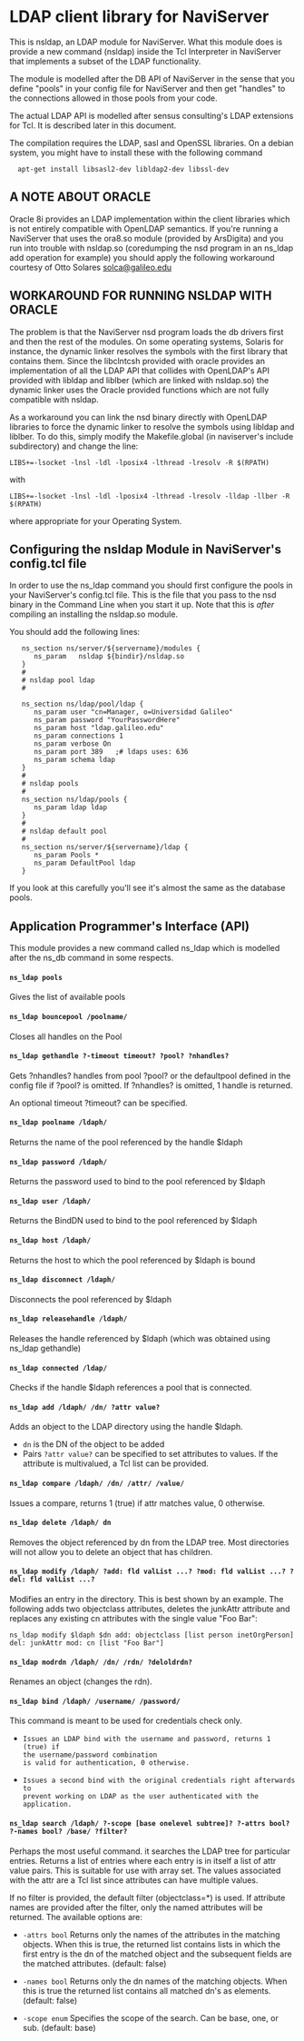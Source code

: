 # LDAP client library for NaviServer #

This is nsldap, an LDAP module for NaviServer. What this module does
is provide a new command (nsldap) inside the Tcl Interpreter in
NaviServer that implements a subset of the LDAP functionality.

The module is modelled after the DB API of NaviServer in the sense
that you define "pools" in your config file for NaviServer and then
get "handles" to the connections allowed in those pools from your
code.

The actual LDAP API is modelled after sensus consulting's LDAP
extensions for Tcl. It is described later in this document.

The compilation requires the LDAP, sasl and OpenSSL libraries.
On a debian system, you might have to install these with the
following command

```
  apt-get install libsasl2-dev libldap2-dev libssl-dev
```


A NOTE ABOUT ORACLE
-------------------

Oracle 8i provides an LDAP implementation within the client
libraries which is not entirely compatible with OpenLDAP 
semantics. If you're running a NaviServer that uses the ora8.so
module (provided by ArsDigita) and you run into trouble with
nsldap.so (coredumping the nsd program in an ns_ldap add operation
for example) you should apply the following workaround courtesy
of Otto Solares <solca@galileo.edu>

WORKAROUND FOR RUNNING NSLDAP WITH ORACLE
-----------------------------------------
The problem is that the NaviServer nsd program loads the db drivers
first and then the rest of the modules. On some operating systems,
Solaris for instance, the dynamic linker resolves the symbols with
the first library that contains them. Since the libclntcsh provided
with oracle provides an implementation of all the LDAP API that
collides with OpenLDAP's API provided with libldap and liblber 
(which are linked with nsldap.so) the dynamic linker uses the Oracle
provided functions which are not fully compatible with nsldap.

As a workaround you can link the nsd binary directly
with OpenLDAP libraries to force the dynamic linker to resolve the
symbols using libldap and liblber. To do this, simply modify the
Makefile.global (in naviserver's include subdirectory) and change
the line:

```
LIBS+=-lsocket -lnsl -ldl -lposix4 -lthread -lresolv -R $(RPATH)
```

with

```
LIBS+=-lsocket -lnsl -ldl -lposix4 -lthread -lresolv -lldap -llber -R $(RPATH)
```
   
where appropriate for your Operating System.


Configuring the nsldap Module in NaviServer's config.tcl file
------------------------------------------------------------

In order to use the ns_ldap command you should first configure the
pools in your NaviServer's config.tcl file. This is the file that you
pass to the nsd binary in the Command Line when you start it up. Note
that this is *after* compiling an installing the nsldap.so module.

You should add the following lines: 

```
   ns_section ns/server/${servername}/modules {
      ns_param   nsldap ${bindir}/nsldap.so
   }
   # 
   # nsldap pool ldap
   #

   ns_section ns/ldap/pool/ldap {
      ns_param user "cn=Manager, o=Universidad Galileo"
      ns_param password "YourPasswordHere"
      ns_param host "ldap.galileo.edu"
      ns_param connections 1
      ns_param verbose On
      ns_param port 389   ;# ldaps uses: 636
      ns_param schema ldap
   }
   # 
   # nsldap pools
   #
   ns_section ns/ldap/pools {
      ns_param ldap ldap
   }
   #
   # nsldap default pool
   #
   ns_section ns/server/${servername}/ldap {
      ns_param Pools *
      ns_param DefaultPool ldap
   }
```
   
If you look at this carefully you'll see it's almost the same as the
database pools.


Application Programmer's Interface (API)
----------------------------------------

This module provides a new command called ns_ldap which is modelled
after the ns_db command in some respects.

#### `ns_ldap pools`
  Gives the list of available pools

#### `ns_ldap bouncepool /poolname/`
  Closes all handles on the Pool

#### `ns_ldap gethandle ?-timeout timeout? ?pool? ?nhandles?  `
  Gets ?nhandles? handles from pool ?pool? or the defaultpool
  defined in the config file if ?pool? is omitted. If ?nhandles? is
  omitted, 1 handle is returned.
    
  An optional timeout ?timeout? can be specified.

#### `ns_ldap poolname /ldaph/`
  Returns the name of the pool referenced by the handle $ldaph

#### `ns_ldap password /ldaph/`
  Returns the password used to bind to the pool referenced by $ldaph

#### `ns_ldap user /ldaph/`
  Returns the BindDN used to bind to the pool referenced by $ldaph

#### `ns_ldap host /ldaph/`
  Returns the host to which the pool referenced by $ldaph is bound

#### `ns_ldap disconnect /ldaph/`
  Disconnects the pool referenced by $ldaph

#### `ns_ldap releasehandle /ldaph/`
  Releases the handle referenced by $ldaph (which was obtained using ns_ldap gethandle)

#### `ns_ldap connected /ldap/`
  Checks if the handle $ldaph references a pool that is connected.

#### `ns_ldap add /ldaph/ /dn/ ?attr value?`
  Adds an object to the LDAP directory using the handle $ldaph.
  
*   `dn` is the DN of the object to be added
*   Pairs `?attr value?` can be specified to set attributes to
    values. If the attribute is multivalued, a Tcl list can be provided.

#### `ns_ldap compare /ldaph/ /dn/ /attr/ /value/`
  Issues a compare, returns 1 (true) if attr matches value, 0
  otherwise.

#### `ns_ldap delete /ldaph/ dn`

  Removes the object referenced by dn from the LDAP tree. Most
  directories will not allow you to delete an object that has
  children.


#### `ns_ldap modify /ldaph/ ?add: fld valList ...? ?mod: fld valList ...? ?del: fld valList ...?`

Modifies an entry in the directory. This is best shown by an example.
The following adds two objectclass attributes, deletes the junkAttr
attribute and replaces any existing cn attributes with the single value
"Foo Bar": 

```
ns_ldap modify $ldaph $dn add: objectclass [list person inetOrgPerson] del: junkAttr mod: cn [list "Foo Bar"]
```

#### `ns_ldap modrdn /ldaph/ /dn/ /rdn/ ?deloldrdn?`

Renames an object (changes the rdn).

#### `ns_ldap bind /ldaph/ /username/ /password/`

This command is meant to be used for credentials check only.

*     Issues an LDAP bind with the username and password, returns 1 (true) if
      the username/password combination
      is valid for authentication, 0 otherwise.
      
*     Issues a second bind with the original credentials right afterwards to
      prevent working on LDAP as the user authenticated with the application.


#### `ns_ldap search /ldaph/ ?-scope [base onelevel subtree]? ?-attrs bool? ?-names bool? /base/ ?filter?`

Perhaps the most useful command. it searches the LDAP tree for particular
entries. Returns a list of entries where each entry is in itself a list
of attr value pairs. This is suitable for use with array set. The values
associated with the attr are a Tcl list since attributes can have multiple
values.

If no filter is provided, the default filter (objectclass=*) is used.
If attribute names are provided after the filter, only the named 
attributes will be returned. The available options are:

*   `-attrs bool`
    Returns only the names of the attributes in the matching objects.
    When this is true, the returned list contains lists in which the
    first entry is the dn of the matched object and the subsequent fields
    are the matched attributes.
    (default: false)

*   `-names bool`
    Returns only the dn names of the matching objects. When this is true
    the returned list contains all matched dn's as elements.
    (default: false)

*   `-scope enum`
    Specifies the scope of the search. Can be base, one, or sub.
    (default: base)
